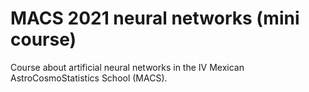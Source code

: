# MACS 2021 neural networks (mini course)

Course about artificial neural networks in the IV Mexican AstroCosmoStatistics School (MACS).
